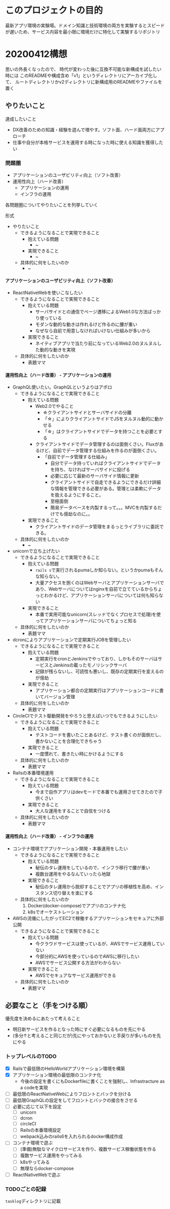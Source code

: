 # このプロジェクトの目的
最新アプリ環境の実験場。ドメイン知識と技術環境の両方を実験するとスピードが遅いため、サービス内容を最小限に環境だけに特化して実験するリポジトリ


# 20200412構想
思いの外長くなったので、
時代が変わった後に互換不可能な新構成を試したい時には
このREADMEや構成含め「v1」というディレクトリにアーカイブ化して、
ルートディレクトリかv2ディレクトリに新構成用のREADMEやファイルを置く

## やりたいこと
達成したいこと
- DX改善のための知識・経験を遊んで増やす。ソフト面、ハード面両方にアプローチ
- 仕事や自分が本格サービスを運用する時になった時に使える知識を獲得したい

### 問題圏
- アプリケーションのユーザビリティ向上（ソフト改善）
- 運用性向上（ハード改善）
  - アプリケーションの運用
  - インフラの運用

各問題圏についてやりたいことを列挙していく

形式
- やりたいこと
  - できるようになることで実現できること
    - 抱えている問題
      - ~
    - 実現できること
      - ~
  - 具体的に何をしたいのか
    - ~

#### アプリケーションのユーザビリティ向上（ソフト改善）
- ReactNativeWebを使いこなしたい
  - できるようになることで実現できること
    - 抱えている問題
      - サーバサイドとの通信でページ遷移によるWeb1.0な方法ばっかり使っている
      - モダンな動的な動きは作れるけど作るのに腰が重い
      - なぜなら自前で用意しなければいけない仕組みが多いから
    - 実現できること
      - ネイティブアプリで当たり前になっているWeb2.0のヌルヌルした動的な動きを実現
  - 具体的に何をしたいのか
    - 表題ママ

#### 運用性向上（ハード改善） - アプリケーションの運用
- GraphQL使いたい。GraphQLというよりはアポロ
  - できるようになることで実現できること
    - 抱えている問題
      - Web2.0でやること
        - ☆クライアントサイドとサーバサイドの分離
        - 「☆」によりクライアントサイドでJSをヌルヌル動的に動かせる
        - 「☆」はクライアントサイドでデータを持つことを必要とする
      - クライアントサイドでデータ管理するのは面倒くさい。Fluxがあるけど、自前でデータ管理する仕組みを作るのが面倒くさい。
        - 「自前でデータ管理する仕組み」
          - 自分でデータ持っていればクライアントサイドでデータを持ち、なければサーバサイドに投げる
          - 必要に応じて最新のサーバサイド情報に更新
          - クライアントサイドで自走できるようにできるだけ詳細な情報を管理できる必要がある。管理とは柔軟にデータを扱えるようにすること。
          - 至極面倒
          - 簡易データベースを内製するって。。。MVCを内製するだけでも億劫なのに。。
    - 実現できること
      - クライアントサイドのデータ管理をまるっとライブラリに委託できる。
  - 具体的に何をしたいのか
    - ~
- unicornで立ち上げたい
  - できるようになることで実現できること
    - 抱えている問題
      - `rails s`で実行されるpumaしか知らない。というかpumaもそんな知らない。
      - 大量アクセスを捌くのはWebサーバとアプリケーションサーバであり、Webサーバについてはnginxを自前で立てているからちょっとわかるけど、アプリケーションサーバについては何も知らない
    - 実現できること
      - 本番で実用可能なunicorn(スレッドでなくプロセスで処理)を使ってアプリケーションサーバについてちょっと知る
  - 具体的に何をしたいのか
    - 表題ママ
- dcronによりアプリケーションで定期実行JOBを管理したい
  - できるようになることで実現できること
    - 抱えている問題
      - 定期実行をcronとJenkinsでやっており、しかもそのサーバはサービスとJenkinsの載ったモノリシックサーバ
      - 記録が残らないし、可読性も悪いし、既存の定期実行を変えるのが億劫
    - 実現できること
      - アプリケーション都合の定期実行はアプリケーションコードに書いてバージョン管理
  - 具体的に何をしたいのか
    - 表題ママ
- CircleCIでテスト駆動開発をやろうと思えばいつでもできるようにしたい
  - できるようになることで実現できること
    - 抱えている問題
      - テストコードを書いたことあるけど、テスト書くのが面倒だし、書かないことを合理化できちゃう
    - 実現できること
      - 一度慣れて、書きたい時にかけるようにする
  - 具体的に何をしたいのか
    - 表題ママ
- Railsの本番環境運用
  - できるようになることで実現できること
    - 抱えている問題
      - 今まで自作アプリはdevモードで本番でも運用させてきたので子供くさい
    - 実現できること
      - 大人な運用をすることで自信をつける
  - 具体的に何をしたいのか
    - 表題ママ

#### 運用性向上（ハード改善） - インフラの運用
- コンテナ環境でアプリケーション開発・本番運用をしたい
  - できるようになることで実現できること
    - 抱えている問題
      - 秘伝のタレ運用をしているので、インフラ移行で腰が重い
      - 複数台運用をやるなんていったら地獄
    - 実現できること
      - 秘伝のタレ運用から脱却することでアプリの移植性を高め、インスタンス切り替えを楽にする
  - 具体的に何をしたいのか
    1. Docker(docker-compose)でアプリのコンテナ化
    2. k8sでオーケストレーション
- AWSの流儀にしたがってEC2で稼働するアプリケーションをセキュアに外部公開
  - できるようになることで実現できること
    - 抱えている問題
      - 今クラウドサービスは使っているが、AWSでサービス運用していない
      - 今部分的にAWSを使っているのでAWSに移行したい
      - AWSでサービス公開する方法がわからない
    - 実現できること
      - AWSでセキュアなサービス運用ができる
  - 具体的に何をしたいのか
    - 表題ママ



## 必要なこと（手をつける順）
優先度を決めるにあたって考えること
- 明日新サービスを作るとなった時にすぐ必要になるものを先にやる
- (多分↑と考えること同じだが)先にやっておかないと手戻りが多いものを先にやる

### トップレベルのTODO
- [x] Railsで最低限のHelloWorldアプリケーション環境を構築
- [x] アプリケーション環境の最低限のコンテナ化
   - 今後の設定を書くにもDockerfileに書くことを強制し、Infrastracture as a codeを実現
- [ ] 最低限のReactNativeWebによりフロントとバックを分ける
- [ ] 最低限GraphQLの設定をしてフロントとバックの接合をさせる
- [ ] 必要に応じて以下を設定
  - [ ] unicorn
  - [ ] dcron
  - [ ] circleCI
  - [ ] Railsの本番環境設定
  - [ ] webpack込みのrails6を入れられるdocker構成作成
- [ ] コンテナ環境で遊ぶ
  - [ ] (準備)無駄なマイクロサービスを作り、複数サービス稼働状態を作る
  - [ ] 複数サービス運用をやってみる
  - [ ] k8sやってみる
  - [ ] 無理ならdocker-compose
- [ ] ReactNativeWebで遊ぶ

### TODOごとの記録
`tasklog`ディレクトリに記載